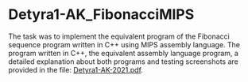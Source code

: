 # Detyra1-AK_FibonacciMIPS

The task was to implement the equivalent program of the Fibonacci sequence program written in C++ using MIPS assembly language. The program written in C++, the equivalent assembly language program, a detailed explanation about both programs and testing screenshots are provided in the file: [Detyra1-AK-2021.pdf](https://github.com/ErlisLushtaku/Detyra1-AK_FibonacciMIPS/files/8457635/Detyra1-AK-2021.pdf).
